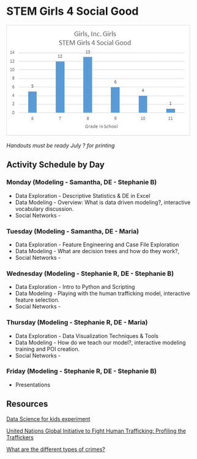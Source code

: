 # STEM Girls 4 Social Good
![](distribution.png)

*Handouts must be ready July ? for printing*

## Activity Schedule by Day

### Monday (Modeling - Samantha, DE - Stephanie B)
* Data Exploration - Descriptive Statistics & DE in Excel
* Data Modeling - Overview: What is data driven modeling?, interactive vocabulary discussion.
* Social Networks -

### Tuesday (Modeling - Samantha, DE - Maria)
* Data Exploration - Feature Engineering and Case File Exploration
* Data Modeling - What are decision trees and how do they work?, 
* Social Networks -

### Wednesday (Modeling - Stephanie R, DE - Stephanie B)
* Data Exploration - Intro to Python and Scripting
* Data Modeling - Playing with the human trafficking model, interactive feature selection.
* Social Networks -


### Thursday (Modeling - Stephanie R,  DE - Maria)
* Data Exploration - Data Visualization Techniques & Tools
* Data Modeling - How do we teach our model?, interactive modeling training and POI creation.
* Social Networks -


### Friday (Modeling - Stephanie R, DE - Stephanie B)
* Presentations


## Resources
[Data Science for kids experiment](http://www.datasciencekids.org/p/home-page.html?m=1)

[United Nations Global Initiative to Fight Human Trafficking: Profiling the Traffickers](https://www.unodc.org/documents/human-trafficking/2008/BP016ProfilingtheTraffickers.pdf)

[What are the different types of crimes?](http://www.legalmatch.com/law-library/article/what-are-the-different-types-of-crimes.html)

